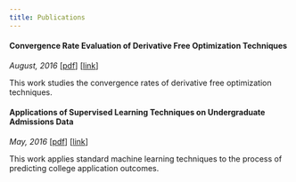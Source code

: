 ```yaml
---
title: Publications
---
```



#### Convergence Rate Evaluation of Derivative Free Optimization Techniques

*August, 2016* [[pdf](http://people.cs.vt.edu/tchlux/papers/tchlux-2016-MOD.pdf)] [[link](https://link.springer.com/chapter/10.1007/978-3-319-51469-7_21)]

This work studies the convergence rates of derivative free optimization techniques.

#### Applications of Supervised Learning Techniques on Undergraduate Admissions Data 

*May, 2016* [[pdf](http://people.cs.vt.edu/tchlux/papers/tchlux-2016-ACM_Computing_Frontiers.pdf)] [[link](https://dl.acm.org/citation.cfm?id=2911717)]

This work applies standard machine learning techniques to the process of predicting college application outcomes.


